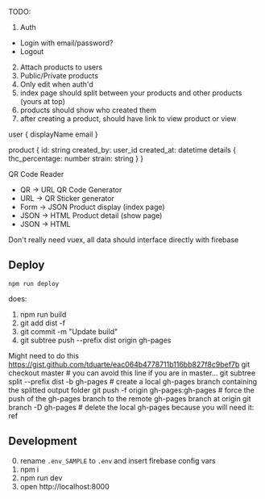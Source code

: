 TODO:
1. Auth
  - Login with email/password?
  - Logout
2. Attach products to users
3. Public/Private products
4. Only edit when auth'd 
5. index page should split between your products and other products (yours at top)
6. products should show who created them 
7. after creating a product, should have link to view product or view 

user {
  displayName
  email
}

product {
  id: string
  created_by: user_id
  created_at: datetime
  details {
    thc_percentage: number
    strain: string
  }
}

QR Code Reader
  - QR -> URL
QR Code Generator
  - URL -> QR
Sticker generator
  - Form -> JSON
Product display (index page)
  - JSON -> HTML
Product detail (show page)
  - JSON -> HTML


Don't really need vuex, all data should interface directly with firebase

## Deploy
`npm run deploy`

does:

1. npm run build
2. git add dist -f
3. git commit -m "Update build"
4. git subtree push --prefix dist origin gh-pages


Might need to do this
https://gist.github.com/tduarte/eac064b4778711b116bb827f8c9bef7b
git checkout master # you can avoid this line if you are in master...
git subtree split --prefix dist -b gh-pages # create a local gh-pages branch containing the splitted output folder
git push -f origin gh-pages:gh-pages # force the push of the gh-pages branch to the remote gh-pages branch at origin
git branch -D gh-pages # delete the local gh-pages because you will need it: ref

## Development
0. rename `.env_SAMPLE` to `.env` and insert firebase config vars
1. npm i
2. npm run dev
3. open http://localhost:8000


